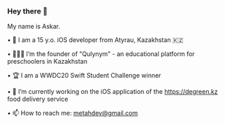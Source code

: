 ### Hey there 👋

My name is Askar. 

• 📍 I am a 15 y.o. iOS developer from Atyrau, Kazakhstan 🇰🇿

• 👨🏻‍💻 I’m the founder of "Qulynym" - an educational platform for preschoolers in Kazakhstan

• 🏆 I am a WWDC20 Swift Student Challenge winner

• 📱 I’m currently working on the iOS application of the https://degreen.kz food delivery service

• 📫 How to reach me: metahdev@gmail.com 


<!--
**MetahCoder/MetahCoder** is a ✨ _special_ ✨ repository because its `README.md` (this file) appears on your GitHub profile.

